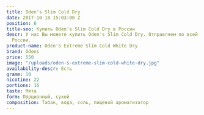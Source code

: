 ```yaml
---
title: Oden's Slim Cold Dry
date: 2017-10-18 15:03:00 Z
position: 6
title-seo: Купить Oden's Slim Cold Dry в России
descr: У нас Вы можете купить Oden's Slim Cold Dry. Отправляем по всей территории
  России.
product-name: Oden's Extreme Slim Cold White Dry
brand: Odens
price: 550
image: "/uploads/oden-s-extreme-slim-cold-white-dry.jpg"
availability-descr: Есть
gramm: 10
nicotine: 22
portions: 16
taste: Мята
form: Порционный, сухой
composition: Табак, вода, соль, пищевой ароматизатор
---
```


